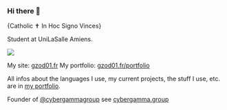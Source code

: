### Hi there 👋
{Catholic ✝️ In Hoc Signo Vinces}

Student at UniLaSalle Amiens.

<picture>
  <source
    srcset="https://github-readme-stats.vercel.app/api?username=gzod01&show_icons=true&count_private=true&theme=dark"
    media="(prefers-color-scheme: dark)"
  />
  <source
    srcset="https://github-readme-stats.vercel.app/api?username=gzod01&show_icons=true&count_private=true&theme=default"
    media="(prefers-color-scheme: light), (prefers-color-scheme: no-preference)"
  />
  <img src="https://github-readme-stats.vercel.app/api?username=gzod01&show_icons=true&count_private=true&theme=dark" />
</picture>


My site: <a href="http://gzod01.fr">gzod01.fr</a>
My portfolio: <a href="https://gzod01.fr/portfolio">gzod01.fr/portfolio</a>

All infos about the languages I use, my current projects, the stuff I use, etc. are in [my portfolio](https://gzod01.fr/portfolio).

Founder of [@cybergammagroup](/cybergammagroup) see [cybergamma.group](https://cybergamma.group)
<!--

DEPRECATED INFOS!!! CHECK PORTFOLIO FOR UPDATED INFOS
- 🔭 I’m currently working on [my site](https://gzod01.fr), [some video games](https://gzod01.fr/games), <a href="https://github.com/gzod01/Mod-Spaconium">Mod-Spaconium</a> (Minecraft Mod (made with help of <a href="mcreator.net">MCreator</a>)), <a href="https://gzod01.github.io/freebot">FreeBot (Discord Bot)</a>
- I'm using languages like **Python**, **JavaScript**, **HTML**, **CSS**, **PHP**, **GDScript**, **C**, **C++**, **C#**, **Rust (rustc)**, **Java**
- I'm using stuff like **NGINX**, **Docker**, **Hugo**, **DiscordPHP**, **NPM**
<!-- - 👯 I’m looking to collaborate on ...
- 🤔 I’m looking for help with ...
- 💬 Ask me about ... -->
<!--
- 📫 How to reach me: Discord:<a href="https://discord.com/users/690103250636243068">G_Zod#1311</a>, <a href="mailto:gzod01@gzod01.fr">gzod01@gzod01.fr</a>
<!-- - 😄 Pronouns: ...
- ⚡ Fun fact: ... -->
